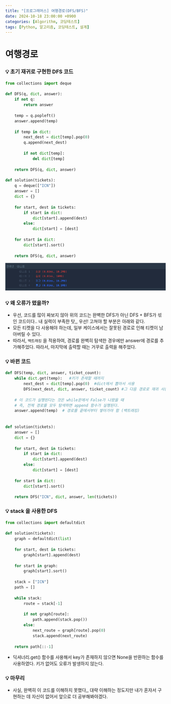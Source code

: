 ```yaml
---
title: "[프로그래머스] 여행경로(DFS/BFS)"
date: 2024-10-18 23:00:00 +0900
categories: [Algorithm, 코딩테스트]
tags: [Python, 알고리즘, 코딩테스트, 설계]
---
```


# 여행경로

### 💡 초기 재귀로 구현한 DFS 코드

```python
from collections import deque

def DFS(q, dict, answer):
    if not q:
        return answer

    temp = q.popleft()
    answer.append(temp)

    if temp in dict:
        next_dest = dict[temp].pop(0)
        q.append(next_dest)

        if not dict[temp]:
            del dict[temp]

    return DFS(q, dict, answer)

def solution(tickets):
    q = deque(["ICN"])
    answer = []
    dict = {}

    for start, dest in tickets:
        if start in dict:
            dict[start].append(dest)
        else:
            dict[start] = [dest]

    for start in dict:
        dict[start].sort()

    return DFS(q, dict, answer)
```

![alt text](..\images\2024-10-18\기존코드.png)

### 💡 왜 오류가 떴을까?

- 우선, 코드를 많이 짜보지 않아 위의 코드는 완벽한 DFS가 아닌 DFS + BFS가 섞인 코드이다.. 내 실력이 부족한 탓,, 우선! 고쳐야 할 부분은 아래와 같다.
- 모든 티켓을 다 사용해야 하는데, 일부 케이스에서는 잘못된 경로로 인해 티켓이 남아버릴 수 있다.
- 따라서, `백트래킹` 을 적용하여, 경로를 완벽히 탐색한 경우에만 answer에 경로를 추가해주었다. 따라서, 마지막에 출력할 때는 거꾸로 출력을 해주었다.

### 💡 바뀐 코드

```python
def DFS(temp, dict, answer, ticket_count):
    while dict.get(temp):   #키가 존재할 때까지
        next_dest = dict[temp].pop(0)  #dict에서 뽑아서 사용
        DFS(next_dest, dict, answer, ticket_count) #그 다음 경로로 재귀 사용

    # 이 코드가 실행된다는 것은 while문에서 False가 나왔을 때
    # 즉, 전체 경로를 모두 탐색하면 append 함수가 실행된다.
    answer.append(temp)  # 경로를 끝에서부터 쌓아가야 함 (백트래킹)


def solution(tickets):
    answer = []
    dict = {}

    for start, dest in tickets:
        if start in dict:
            dict[start].append(dest)
        else:
            dict[start] = [dest]

    for start in dict:
        dict[start].sort()

    return DFS("ICN", dict, answer, len(tickets))
```

### 💡 stack 을 사용한 DFS

```python
from collections import defaultdict

def solution(tickets):
    graph = defaultdict(list)

    for start, dest in tickets:
        graph[start].append(dest)

    for start in graph:
        graph[start].sort()

    stack = ["ICN"]
    path = []

    while stack:
        route = stack[-1]

        if not graph[route]:
            path.append(stack.pop())
        else:
            next_route = graph[route].pop(0)
            stack.append(next_route)

    return path[::-1]

```

- 딕셔너리.get() 함수를 사용해서 key가 존재하지 않으면 None을 반환하는 함수를 사용하였다. 키가 없어도 오류가 발생하지 않는다.

### 💡 마무리

- 사실, 완벽히 이 코드를 이해하지 못했다,, 대략 이해하는 정도지만 내가 혼자서 구현하는 데 자신이 없어서 앞으로 더 공부해봐야겠다.
